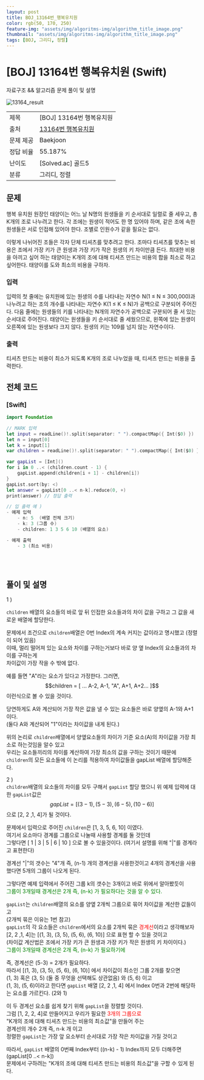 ```yaml
---
layout: post
title: BOJ_13164번_행복유치원
color: rgb(50, 170, 250)
feature-img: "assets/img/algoritms-img/algorithm_title_image.png"
thumbnail: "assets/img/algoritms-img/algorithm_title_image.png"
tags: [BOJ, 그리디, 정렬]
---
```


# [BOJ] 13164번 행복유치원 (Swift)
자료구조 && 알고리즘 문제 풀이 및 설명



![13164_result](https://github.com/Sangmin-Jeon/Sangmin-Jeon.github.io/assets/59474775/367f56e1-631d-4afe-9046-b9321a508f52)

||| 
|--| -- |
| 제목 | [BOJ] 13164번 행복유치원 |
| 출처 | [13164번 행복유치원](https://www.acmicpc.net/problem/13164) |
| 문제 제공| Baekjoon |
| 정답 비율 | 55.187% |
| 난이도 | [Solved.ac] 골드5 |
| 분류 | 그리디, 정렬 |

## 문제

행복 유치원 원장인 태양이는 어느 날 N명의 원생들을 키 순서대로 일렬로 줄 세우고, 총 K개의 조로 나누려고 한다. 각 조에는 원생이 적어도 한 명 있어야 하며, 같은 조에 속한 원생들은 서로 인접해 있어야 한다. 조별로 인원수가 같을 필요는 없다.

이렇게 나뉘어진 조들은 각자 단체 티셔츠를 맞추려고 한다. 조마다 티셔츠를 맞추는 비용은 조에서 가장 키가 큰 원생과 가장 키가 작은 원생의 키 차이만큼 든다. 최대한 비용을 아끼고 싶어 하는 태양이는 K개의 조에 대해 티셔츠 만드는 비용의 합을 최소로 하고 싶어한다. 태양이를 도와 최소의 비용을 구하자.

### 입력

입력의 첫 줄에는 유치원에 있는 원생의 수를 나타내는 자연수 N(1 ≤ N ≤ 300,000)과 나누려고 하는 조의 개수를 나타내는 자연수 K(1 ≤ K ≤ N)가 공백으로 구분되어 주어진다. 다음 줄에는 원생들의 키를 나타내는 N개의 자연수가 공백으로 구분되어 줄 서 있는 순서대로 주어진다. 태양이는 원생들을 키 순서대로 줄 세웠으므로, 왼쪽에 있는 원생이 오른쪽에 있는 원생보다 크지 않다. 원생의 키는 109를 넘지 않는 자연수이다.

### 출력

티셔츠 만드는 비용이 최소가 되도록 K개의 조로 나누었을 때, 티셔츠 만드는 비용을 출력한다.

## 전체 코드

### [Swift]

```swift
import Foundation

// MARK 입력
let input = readLine()!.split(separator: " ").compactMap({ Int($0) })
let n = input[0]
let k = input[1]
var children = readLine()!.split(separator: " ").compactMap({ Int($0) })

var gapList = [Int]()
for i in 0 ..< (children.count - 1) {
    gapList.append(children[i + 1] - children[i])
}
gapList.sort(by: <)
let answer = gapList[0 ..< n-k].reduce(0, +)
print(answer) // 정답 출력

// 입 출력 예 )
- 예제 입력 
	- n: 5  (배열 전체 크기)
	- k: 3 (그룹 수)
	- children: 1 3 5 6 10 (배열의 요소)

- 예제 출력
	- 3 (최소 비용)  

``` 

<br>
<br/>
    
## 풀이 및 설명

1 )    

`children` 배열의 요소들의 바로 앞 뒤 인접한 요소들과의 차이 값을 구하고 그 값을 새로운 배열에 할당한다.

문제에서 조건으로  `children`배열은 0번 Index의 계속 커지는 값이라고 명시했고 (정렬이 되어 있음)   
이때, 멀리 떨어져 있는 요소와 차이를 구하는거보다 바로 양 옆 Index의 요소들과의 차이를 구하는게   
차이값이 가장 작을 수 밖에 없다.

예를 들면 "A"라는 요소가 있다고 가정한다.
그러면,
$$children = [ ... A-2, A-1, "A", A+1, A+2... ]$$
이런식으로 볼 수 있을 것이다.

당연하게도 A와 계산되어 가장 작은 값을 낼 수 있는 요소들은 바로 양옆의 A-1와 A+1 이다.    
(둘다 A와 계산되어 "1"이라는 차이값을 내게 된다.)

위의 논리로 `children`배열에서 양옆요소들의 차이가 기준 요소(A)의 차이값을 가장 최소로 하는것임을 알수 있고   
우리는 요소들끼리의 차이를 계산하여 가장 최소의 값을 구하는 것이기 때문에   
`children`의 모든 요소들에 이 논리를 적용하여 차이값들을 gapList 배열에 할당해준다.   


2 )   
`children`배열의 요소들의 차이를 모두 구해서  `gapList` 할당 했으니 위 예제 입력에 대한 `gapList`값은   
$$gapList = [(3 - 1), (5 - 3), (6 - 5), (10 - 6)]$$
으로  [2, 2 ,1, 4]가 될 것이다.    
   
문제에서 입력으로 주어진 `children`은 [1, 3, 5, 6, 10] 이였다.   
여기서 요소마다 경계를 그룹으로 나눌때 사용할 경계를 둘 것인데   
그렇다면  [ 1 | 3 | 5 | 6 | 10 ] 으로 볼 수 있을것이다. (여기서 설명를 위해 "|"를 경계라고 표현한다)   

경계선 "|"의 갯수는 "4"개 즉, (n-1) 개의 경계선을 사용한것이고 4개의 경계선을 사용했다면
5개의 그룹이 나오게 된다.

그렇다면 예제 입력에서 주어진 그룹 k의 갯수는 3개이고 바로 위에서 알아봤듯이   
<span style="color:green">그룹이 3개일때 경계선은 2개 즉, (n-k) 가 필요하다는 것을 알 수 있다.</span>    

`gapList`는 `children`배열의 요소를 양옆 2개씩 그룹으로 묶어 차이값을 계산한 값들이고   
(2개씩 묶은 이유는 1번 참고)   
`gapList`의 각 요소들은  `children`에서의 요소를 2개씩 묶은 <span style="color:red">경계선</span>이라고 생각해보자   
[2, 2 ,1, 4]는 [(1, 3), (3, 5), (5, 6), (6, 10)] 으로 표현 할 수 있을 것이고    
(차이값 계산법은 조에서 가장 키가 큰 원생과 가장 키가 작은 원생의 키 차이이다.)   
<span style="color:green">그룹이 3개일때 경계선은 2개 즉, (n-k) 가 필요하기에</span>   

즉, 경계선은 (5-3) = 2개가 필요하다.   
따라서 [(1, 3), (3, 5), (5, 6), (6, 10)] 에서 차이값이 최소인 그룹 2개를 찾으면   
(1, 3) 혹은 (3, 5) (둘 중 무엇을 선택해도 상관없음) 와 (5, 6) 이고    
(1, 3), (5, 6)이라고 한다면 `gapList` 배열 [2, 2 ,1, 4] 에서 Index 0번과 2번에 해당하는 요소를 가르킨다. (2와 1)   

이 두 경계선 요소를 쉽게 찾기 위해 `gapList`을 정렬할 것이다.    
그럼 [1, 2, 2, 4]로 만들어지고 우리가 필요한 <span style="color:red">3개의 그룹으로</span>   
"K개의 조에 대해 티셔츠 만드는 비용의 최소값"을 만들어 주는   
경계선의 개수 2개 즉, n-k 개 이고    
정렬한 `gapList`는 가장 앞 요소부터 순서대로 가장 작은 차이값을 가질 것이고   

따라서, `gapList` 배열의 0번째 Index부터 ((n-k) - 1) Index까지 모두 더해주면 (gapList[0 ..< n-k])   
문제에서 구하려는  "K개의 조에 대해 티셔츠 만드는 비용의 최소값"을 구할 수 있게 된다.
